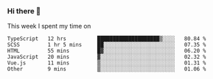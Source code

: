 ### Hi there 👋

<!--
**qiruohan/qiruohan** is a ✨ _special_ ✨ repository because its `README.md` (this file) appears on your GitHub profile.

Here are some ideas to get you started:

- 🔭 I’m currently working on ...
- 🌱 I’m currently learning ...
- 👯 I’m looking to collaborate on ...
- 🤔 I’m looking for help with ...
- 💬 Ask me about ...
- 📫 How to reach me: ...
- 😄 Pronouns: ...
- ⚡ Fun fact: ...
-->

This week I spent my time on 
<!--START_SECTION:waka-->

```text
TypeScript   12 hrs          ████████████████████▒░░░░   80.84 %
SCSS         1 hr 5 mins     ██░░░░░░░░░░░░░░░░░░░░░░░   07.35 %
HTML         55 mins         █▓░░░░░░░░░░░░░░░░░░░░░░░   06.20 %
JavaScript   20 mins         ▓░░░░░░░░░░░░░░░░░░░░░░░░   02.32 %
Vue.js       11 mins         ▒░░░░░░░░░░░░░░░░░░░░░░░░   01.31 %
Other        9 mins          ▒░░░░░░░░░░░░░░░░░░░░░░░░   01.06 %
```

<!--END_SECTION:waka-->
